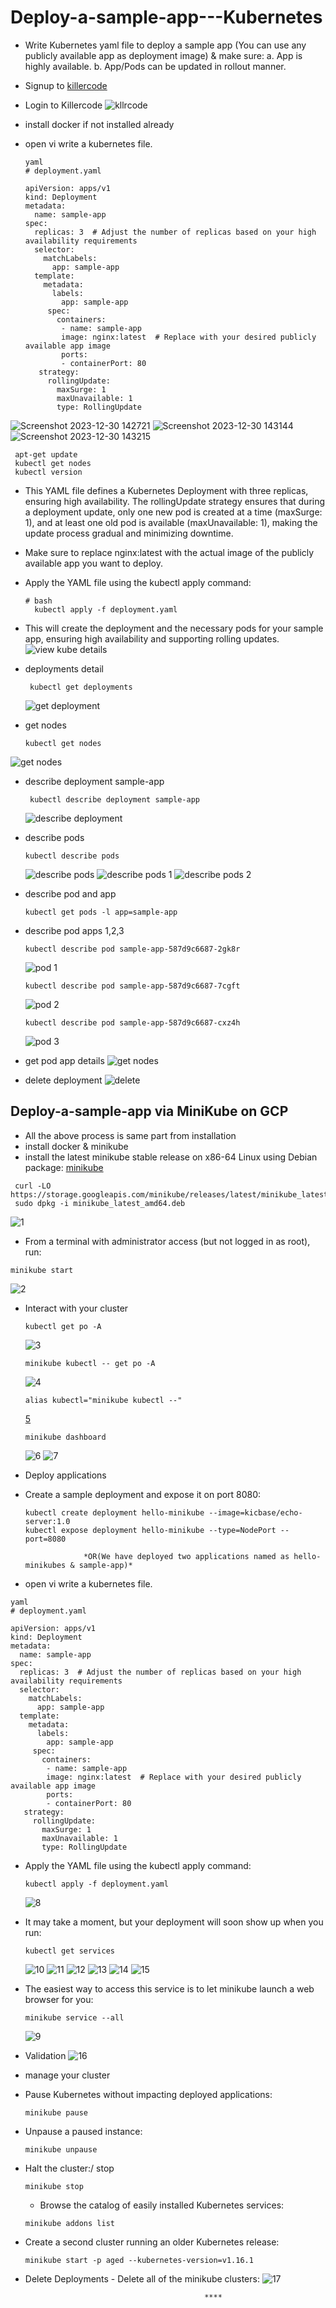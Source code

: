 # Deploy-a-sample-app---Kubernetes
 - Write Kubernetes yaml file to deploy a sample app (You can use any publicly available app as deployment image) &amp; make sure:
    a. App is highly available.
    b. App/Pods can be updated in rollout manner.

- Signup to [killercode](https://killercoda.com/login)
- Login to Killercode
  ![kllrcode](https://github.com/574n13y/Deploy-a-sample-app---Kubernetes/assets/35293085/38c3b15b-ffb4-4951-ae80-942b98b9e98a)

- install docker if not installed already
- open vi write a kubernetes file.
  ```
  yaml
  # deployment.yaml

  apiVersion: apps/v1
  kind: Deployment
  metadata:
    name: sample-app
  spec:
    replicas: 3  # Adjust the number of replicas based on your high availability requirements
    selector:
      matchLabels:
        app: sample-app
    template:
      metadata:
        labels:
          app: sample-app
       spec:
         containers:
          - name: sample-app
          image: nginx:latest  # Replace with your desired publicly available app image
          ports:
          - containerPort: 80
     strategy:
       rollingUpdate:
         maxSurge: 1
         maxUnavailable: 1
         type: RollingUpdate

  ```
 ![Screenshot 2023-12-30 142721](https://github.com/574n13y/Deploy-a-sample-app---Kubernetes/assets/35293085/ac0eda5e-0a4a-4078-9e4a-126e7db0526b)
 ![Screenshot 2023-12-30 143144](https://github.com/574n13y/Deploy-a-sample-app---Kubernetes/assets/35293085/3716a301-3e2f-4d33-8fa5-b8c875283a30)
 ![Screenshot 2023-12-30 143215](https://github.com/574n13y/Deploy-a-sample-app---Kubernetes/assets/35293085/05e27a46-f37b-468f-af90-7c93e8eb300c)

  ```
   apt-get update
   kubectl get nodes
   kubectl version
  ```

- This YAML file defines a Kubernetes Deployment with three replicas, ensuring high availability. The rollingUpdate strategy ensures that during a deployment update, only one new pod is created at a time (maxSurge: 1), and at least one old pod is available (maxUnavailable: 1), making the update process gradual and minimizing downtime.
- Make sure to replace nginx:latest with the actual image of the publicly available app you want to deploy.
- Apply the YAML file using the kubectl apply command:
  ```
  # bash
    kubectl apply -f deployment.yaml
  ```
- This will create the deployment and the necessary pods for your sample app, ensuring high availability and supporting rolling updates.
  ![view kube details](https://github.com/574n13y/Deploy-a-sample-app---Kubernetes/assets/35293085/b4492b33-f2dc-43f4-a55f-0dc0f9dcbd34)

- deployments detail
  ```
   kubectl get deployments
  ```
  ![get deployment](https://github.com/574n13y/Deploy-a-sample-app---Kubernetes/assets/35293085/78aa0619-560b-456f-bebe-b619c9c5b58c)

- get nodes
  ```
  kubectl get nodes
  ```
 ![get nodes](https://github.com/574n13y/Deploy-a-sample-app---Kubernetes/assets/35293085/4073f18c-21ac-48a6-9460-b362864d854e)

- describe deployment sample-app
  ```
   kubectl describe deployment sample-app
  ```
  ![describe deployment](https://github.com/574n13y/Deploy-a-sample-app---Kubernetes/assets/35293085/506e0cf5-1d48-414b-9c10-2c665c44a9b7)

- describe pods
  ```
  kubectl describe pods
  ```
  ![describe pods](https://github.com/574n13y/Deploy-a-sample-app---Kubernetes/assets/35293085/be22b363-8243-4749-9654-ba1da4176c0f)
  ![describe pods 1](https://github.com/574n13y/Deploy-a-sample-app---Kubernetes/assets/35293085/3805412f-8527-42d0-aba6-4ea99a1e8979)
  ![describe pods 2](https://github.com/574n13y/Deploy-a-sample-app---Kubernetes/assets/35293085/eacd135f-3922-49db-a0ba-6bf61578a3a8)

- describe pod and app
  ```
  kubectl get pods -l app=sample-app
  ```
  
- describe pod apps 1,2,3
  ```
  kubectl describe pod sample-app-587d9c6687-2gk8r
  ```
  ![pod 1](https://github.com/574n13y/Deploy-a-sample-app---Kubernetes/assets/35293085/cea33bc4-c9b5-47a8-a284-3d55f132b745)

  ```
  kubectl describe pod sample-app-587d9c6687-7cgft
  ```
  ![pod 2](https://github.com/574n13y/Deploy-a-sample-app---Kubernetes/assets/35293085/af2e5040-9cf1-4eb6-9024-46e622176e98)

  ```
  kubectl describe pod sample-app-587d9c6687-cxz4h
  ```
  ![pod 3](https://github.com/574n13y/Deploy-a-sample-app---Kubernetes/assets/35293085/76982ab3-190a-440b-b291-34a384e9cffb)

- get pod app details
  ![get nodes](https://github.com/574n13y/Deploy-a-sample-app---Kubernetes/assets/35293085/0e53617e-c5df-4165-989d-2c3892f9cbb7)
  
- delete deployment
  ![delete](https://github.com/574n13y/Deploy-a-sample-app---Kubernetes/assets/35293085/a5b9597b-91b2-4e24-86ac-0cb35a3d9289)


##  Deploy-a-sample-app via MiniKube on GCP 

 - All the above process is same part from installation
 -  install docker & minikube
 -  install the latest minikube stable release on x86-64 Linux using Debian package: [minikube]()
   ```
    curl -LO https://storage.googleapis.com/minikube/releases/latest/minikube_latest_amd64.deb
    sudo dpkg -i minikube_latest_amd64.deb
   ```

   ![1](https://github.com/574n13y/Deploy-a-sample-app---Kubernetes/assets/35293085/021601f1-4b48-4b41-9289-52c61e157177)

  - From a terminal with administrator access (but not logged in as root), run:
   ```
   minikube start
   ```
   ![2](https://github.com/574n13y/Deploy-a-sample-app---Kubernetes/assets/35293085/836809e8-0f56-45c8-8049-59b270092f8a)

 - Interact with your cluster
   ```
   kubectl get po -A
   ```
   ![3](https://github.com/574n13y/Deploy-a-sample-app---Kubernetes/assets/35293085/99db0725-e5e4-46aa-b3d9-32eef69c363b)

   ```
   minikube kubectl -- get po -A
   ```
   ![4](https://github.com/574n13y/Deploy-a-sample-app---Kubernetes/assets/35293085/3dd22bd3-e2fe-466b-82ad-f5f39d7438d7)

   ```
   alias kubectl="minikube kubectl --"
   ```
   [5](https://github.com/574n13y/Deploy-a-sample-app---Kubernetes/assets/35293085/924bf378-3884-4959-9d24-09cb3997f134)
   
   ```
   minikube dashboard
   ```    
   ![6](https://github.com/574n13y/Deploy-a-sample-app---Kubernetes/assets/35293085/34ce2da8-6197-4dc8-9a25-b216f2bca5ae)
   ![7](https://github.com/574n13y/Deploy-a-sample-app---Kubernetes/assets/35293085/8c86fa00-ee8b-4ffa-841e-c0d759cb6127)

  - Deploy applications
  - Create a sample deployment and expose it on port 8080:
    ```
    kubectl create deployment hello-minikube --image=kicbase/echo-server:1.0
    kubectl expose deployment hello-minikube --type=NodePort --port=8080
    ```
                     *OR(We have deployed two applications named as hello-minikubes & sample-app)*
  - open vi write a kubernetes file.
  ```
  yaml
  # deployment.yaml

  apiVersion: apps/v1
  kind: Deployment
  metadata:
    name: sample-app
  spec:
    replicas: 3  # Adjust the number of replicas based on your high availability requirements
    selector:
      matchLabels:
        app: sample-app
    template:
      metadata:
        labels:
          app: sample-app
       spec:
         containers:
          - name: sample-app
          image: nginx:latest  # Replace with your desired publicly available app image
          ports:
          - containerPort: 80
     strategy:
       rollingUpdate:
         maxSurge: 1
         maxUnavailable: 1
         type: RollingUpdate

  ```
  - Apply the YAML file using the kubectl apply command:
    ```
    kubectl apply -f deployment.yaml
    ```
     ![8](https://github.com/574n13y/Deploy-a-sample-app---Kubernetes/assets/35293085/65bd5e95-5a40-410b-9f19-2b30fa12634f)
    
  - It may take a moment, but your deployment will soon show up when you run:
    ```
    kubectl get services
    ```
    ![10](https://github.com/574n13y/Deploy-a-sample-app---Kubernetes/assets/35293085/9948484b-a939-41d0-9c7f-24d62370698e)
    ![11](https://github.com/574n13y/Deploy-a-sample-app---Kubernetes/assets/35293085/58b9ccf3-d8c9-40f2-b3d3-2ec049538437)
    ![12](https://github.com/574n13y/Deploy-a-sample-app---Kubernetes/assets/35293085/c8f37f2b-9916-4a01-99b7-e087cdd24525)
    ![13](https://github.com/574n13y/Deploy-a-sample-app---Kubernetes/assets/35293085/e07e33fe-e967-4603-b474-e844b57104c7)
    ![14](https://github.com/574n13y/Deploy-a-sample-app---Kubernetes/assets/35293085/49537c3c-53fe-4286-97a1-f2b5bd340c0e)
    ![15](https://github.com/574n13y/Deploy-a-sample-app---Kubernetes/assets/35293085/f195f84c-a1b5-4026-893b-cde180a5e475)
    
  - The easiest way to access this service is to let minikube launch a web browser for you:
    ```
    minikube service --all
    ```    
    ![9](https://github.com/574n13y/Deploy-a-sample-app---Kubernetes/assets/35293085/77f06356-d9c0-44cd-bd04-050c0465e00e)
    
  - Validation
    ![16](https://github.com/574n13y/Deploy-a-sample-app---Kubernetes/assets/35293085/76a09c0d-0e1f-4273-b442-b7d17126c74e)
    
  - manage your cluster
  - Pause Kubernetes without impacting deployed applications:
    ```
    minikube pause
    ```
    
  - Unpause a paused instance:
    ```
    minikube unpause
    ```
    
  - Halt the cluster:/ stop
    ```
    minikube stop
    ```
     - Browse the catalog of easily installed Kubernetes services:
    ```
    minikube addons list
    ```
    
  - Create a second cluster running an older Kubernetes release:
    ```
    minikube start -p aged --kubernetes-version=v1.16.1
    ```
    
  - Delete Deployments - Delete all of the minikube clusters:
    ![17](https://github.com/574n13y/Deploy-a-sample-app---Kubernetes/assets/35293085/48c75a58-86a0-4fb4-9495-6716e0559767)

 


                                                ****
